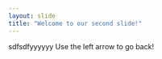 ```yaml
---
layout: slide
title: "Welcome to our second slide!"
---
```

sdfsdfyyyyyy
Use the left arrow to go back!
